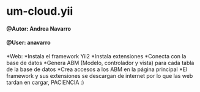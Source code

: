 # um-cloud.yii
#### @Autor: Andrea Navarro
#### @User: anavarro

*Web:
  *Instala el framework Yii2
  *Instala extensiones
  *Conecta con la base de datos
  *Genera ABM (Modelo, controlador y vista) para cada tabla de la base de datos
  *Crea accesos a los ABM en la página principal
  *El framework y sus extensiones se descargan de internet por lo que las web tardan en cargar, PACIENCIA :)
